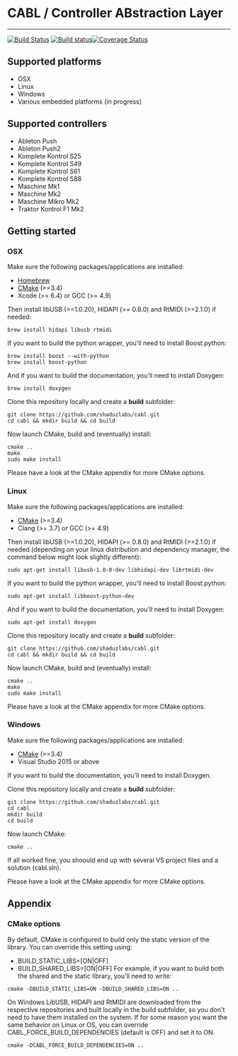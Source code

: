 # CABL / Controller ABstraction Layer #
--------------------
[![Build Status](https://travis-ci.org/shaduzlabs/cabl.svg?branch=develop)](https://travis-ci.org/shaduzlabs/cabl) [![Build status](https://ci.appveyor.com/api/projects/status/7pfqx8o4df2oy09t?svg=true)](https://ci.appveyor.com/project/shaduzlabs/cabl)[![Coverage Status](https://coveralls.io/repos/github/shaduzlabs/cabl/badge.svg)](https://coveralls.io/github/shaduzlabs/cabl)

## Supported platforms ##

* OSX
* Linux
* Windows
* Various embedded platforms (in progress)

## Supported controllers ##
* Ableton Push
* Ableton Push2
* Komplete Kontrol S25
* Komplete Kontrol S49
* Komplete Kontrol S61
* Komplete Kontrol S88
* Maschine Mk1
* Maschine Mk2
* Maschine Mikro Mk2
* Traktor Kontrol F1 Mk2

## Getting started ##

### OSX ###
Make sure the following packages/applications are installed:
- [Homebrew ](http://brew.sh/)
- [CMake](http://www.cmake.org/) (>=3.4)
- Xcode (>= 6.4) or GCC (>= 4.9)

Then install libUSB (>=1.0.20), HIDAPI (>= 0.8.0) and RtMIDI (>=2.1.0) if needed:
```
brew install hidapi libusb rtmidi
```
If you want to build the python wrapper, you'll need to install Boost.python:
```
brew install boost --with-python
brew install boost-python
```
And if you want to build the documentation, you'll need to install Doxygen:
```
brew install doxygen
```
Clone this repository locally and create a **build** subfolder:
```
git clone https://github.com/shaduzlabs/cabl.git
cd cabl && mkdir build && cd build
```
Now launch CMake, build and (eventually) install:
```
cmake ..
make
sudo make install
```
Please have a look at the CMake appendix for more CMake options.

### Linux ###
Make sure the following packages/applications are installed:
- [CMake](http://www.cmake.org/) (>=3.4)
- Clang (>= 3.7) or GCC (>= 4.9)

Then install libUSB (>=1.0.20), HIDAPI (>= 0.8.0) and RtMIDI (>=2.1.0) if needed (depending on your linux distribution and dependency manager, the command below might look slightly different):
```
sudo apt-get install libusb-1.0-0-dev libhidapi-dev librtmidi-dev
```
If you want to build the python wrapper, you'll need to install Boost.python:
```
sudo apt-get install libboost-python-dev
```
And if you want to build the documentation, you'll need to install Doxygen:
```
sudo apt-get install doxygen
```
Clone this repository locally and create a **build** subfolder:
```
git clone https://github.com/shaduzlabs/cabl.git
cd cabl && mkdir build && cd build
```
Now launch CMake, build and (eventually) install:
```
cmake ..
make
sudo make install
```
Please have a look at the CMake appendix for more CMake options.

### Windows ###
Make sure the following packages/applications are installed:
- [CMake](http://www.cmake.org/) (>=3.4)
- Visual Studio 2015 or above

If you want to build the documentation, you'll need to install Doxygen.

Clone this repository locally and create a **build** subfolder:
```
git clone https://github.com/shaduzlabs/cabl.git
cd cabl
mkdir build
cd build
```
Now launch CMake:
```
cmake ..
```
If all worked fine, you shoould end up with several VS project files and a solution (cabl.sln).

Please have a look at the CMake appendix for more CMake options.

## Appendix ##
### CMake options ###
By default, CMake is configured to build only the static version of the library. You can override this setting using:
- BUILD_STATIC_LIBS=[ON|OFF]
- BUILD_SHARED_LIBS=[ON|OFF]
For example, if you want to build both the shared and the static library, you'll need to write:
```
cmake -DBUILD_STATIC_LIBS=ON -DBUILD_SHARED_LIBS=ON ..
```
On Windows LibUSB, HIDAPI and RtMIDI are downloaded from the respective repositories and built locally in the build subfolder, so you don't need to have them installed on the system. If for some reason you want the same behavior on Linux or OS, you can override CABL_FORCE_BUILD_DEPENDENCIES (default is OFF) and set it to ON.
```
cmake -DCABL_FORCE_BUILD_DEPENDENCIES=ON ..
```
